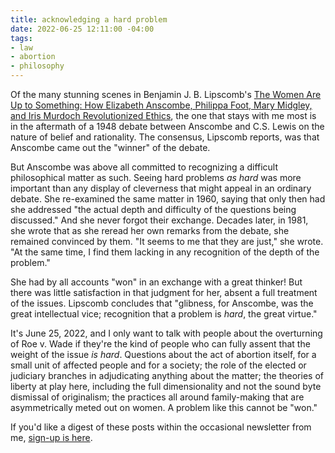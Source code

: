 ```yaml
---
title: acknowledging a hard problem
date: 2022-06-25 12:11:00 -04:00
tags:
- law
- abortion
- philosophy
---
```


Of the many stunning scenes in Benjamin J. B. Lipscomb's [The Women Are Up to Something: How Elizabeth Anscombe, Philippa Foot, Mary Midgley, and Iris Murdoch Revolutionized Ethics](https://global.oup.com/academic/product/the-women-are-up-to-something-9780197541074?cc=us&lang=en&), the one that stays with me most is in the aftermath of a 1948 debate between Anscombe and C.S. Lewis on the nature of belief and rationality. The consensus, Lipscomb reports, was that Anscombe came out the "winner" of the debate. 

But Anscombe was above all committed to recognizing a difficult philosophical matter as such. Seeing hard problems *as hard* was more important than any display of cleverness that might appeal in an ordinary debate. She re-examined the same matter in 1960, saying that only then had she addressed "the actual depth and difficulty of the questions being discussed." And she never forgot their exchange. Decades later, in 1981, she wrote that as she reread her own remarks from the debate, she remained convinced by them. "It seems to me that they are just," she wrote. "At the same time, I find them lacking in any recognition of the depth of the problem." 

She had by all accounts "won" in an exchange with a great thinker! But there was little satisfaction in that judgment for her, absent a full treatment of the issues. Lipscomb concludes that "glibness, for Anscombe, was the great intellectual vice; recognition that a problem is *hard*, the great virtue."

It's June 25, 2022, and I only want to talk with people about the overturning of Roe v. Wade if they're the kind of people who can fully assent that the weight of the issue *is hard*. Questions about the act of abortion itself, for a small unit of affected people and for a society; the role of the elected or judiciary branches in adjudicating anything about the matter; the theories of liberty at play here, including the full dimensionality and not the sound byte dismissal of originalism; the practices all around family-making that are asymmetrically meted out on women. A problem like this cannot be "won."  

If you'd like a digest of these posts within the occasional newsletter from me, [sign-up is here](https://sarahendren.substack.com/).

